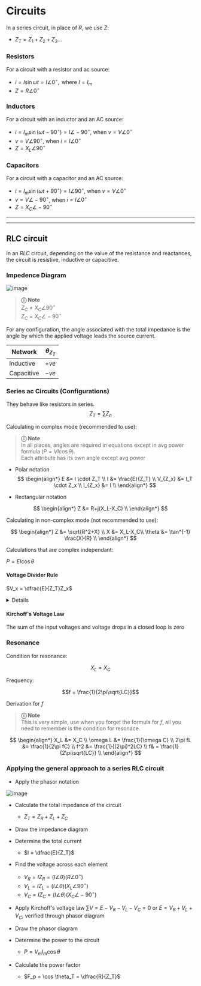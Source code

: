 # Circuits
In a series circuit, in place of $R$, we use $Z$:
 -  $Z_T = Z_1 + Z_2 + Z_3 \dots$

### Resistors

For a circuit with a resistor and ac source:
- $i = I \sin \omega t = I \angle 0^\circ, \text{ where } I = I_m$
- $Z = R \angle 0^\circ$

### Inductors

For a circuit with an inductor and an AC source:
- $i = I_m \sin (\omega t -90^\circ) = I\angle -90^\circ$, when $v = V \angle 0^\circ$
- $v = V\angle 90^\circ$, when $i = I \angle 0^\circ$
- $Z = X_L \angle 90^\circ$

### Capacitors

For a circuit with a capacitor and an AC source:

- $i = I_m \sin (\omega t + 90^\circ) = I\angle 90^\circ$, when $v = V \angle 0^\circ$
- $v = V\angle -90^\circ$, when $i = I \angle 0^\circ$
- $Z = X_C \angle -90^\circ$
---
---
## RLC circuit

In an $RLC$ circuit, depending on the value of the resistance and reactances, the circuit is resistive, inductive or capacitive.

### Impedence Diagram

![image](images/image-1.png)

> **&#9432; Note** <br>
> $Z_C \neq X_C\angle90^\circ$ <br>
> $Z_C = X_C\angle-90^\circ$

For any configuration, the angle associated with the total impedance is the angle by which the applied voltage leads the source current.

| Network | $\theta_{Z_T}$ |
|---|---|
| Inductive  | $+ve$ |
| Capacitive | $-ve$  |

### Series ac Circuits (Configurations)

They behave like resistors in series.
$$Z_T = \sum Z_n$$

Calculating in complex mode (recommended to use):

> **&#9432; Note** <br>
> In all places, angles are required in equations except in avg power formula ($P=VI\cos\theta$). <br>
> Each attribute has its own angle except avg power

- Polar notation
$$
\begin{align*}
    E &= I \cdot Z_T \\
    I &= \frac{E}{Z_T} \\
    V_{Z_x} &= I_T \cdot Z_x \\
    I_{Z_x} &= I \\
\end{align*}
$$

- Rectangular notation

$$
\begin{align*}
    Z &= R+j(X_L-X_C) \\
\end{align*}
$$

Calculating in non-complex mode (not recommended to use):

$$
\begin{align*}
    Z &= \sqrt{R^2+X} \\
    X &= X_L-X_C\\
    \theta &= \tan^{-1} \frac{X}{R} \\
\end{align*}
$$

Calculations that are complex independant:

$P=EI\cos\theta$

#### Voltage Divider Rule

$V_x = \dfrac{E}{Z_T}Z_x$

<details>

> **&#9432; Note** <br>
> Basically, this is Ohm's law. The only change is that $I$ has been expanded

$V_x = I \cdot Z_x = \dfrac{E}{Z_T}Z_x$

</details>

#### Kirchoff's Voltage Law

The sum of the input voltages and voltage drops in a closed loop is zero 

### Resonance

Condition for resonance:

$$X_L = X_C$$

Frequency:

$$f = \frac{1}{2\pi\sqrt{LC}}$$

Derivation for $f$


> **&#9432; Note** <br>
> This is very simple, use when you forget the formula for $f$, all you need to remember is the condition for resonace.

$$
\begin{align*}
    X_L &= X_C \\
    \omega L &= \frac{1}{\omega C} \\
    2\pi fL &= \frac{1}{2\pi fC} \\
    f^2 &= \frac{1}{(2\pi)^2LC} \\
    f& = \frac{1}{2\pi\sqrt{LC}} \\
\end{align*}
$$

### Applying the general approach to a series RLC circuit

- Apply the phasor notation

![image](images/image-2.png)

- Calculate the total impedance of the circuit
    - $Z_T = Z_R + Z_L + Z_C$
- Draw the impedance diagram

- Determine the total current
    - $I = \dfrac{E}{Z_T}$
- Find the voltage across each element
    - $V_R = IZ_R = (I\angle\theta)(R\angle 0^\circ)$
    - $V_L = IZ_L = (I\angle\theta)(X_L\angle 90^\circ)$
    - $V_C = IZ_C = (I\angle\theta)(X_C\angle -90^\circ)$
- Apply Kirchoff's voltage law
 $\sum V = E-V_R-V_L-V_C = 0 \text{ or } E = V_R+V_L+V_C$, verified through phasor diagram
- Draw the phasor diagram
- Determine the power to the circuit
    - $P=V_mI_m\cos\theta$
- Calculate the power factor
    - $F_p = \cos \theta_T = \dfrac{R}{Z_T}$